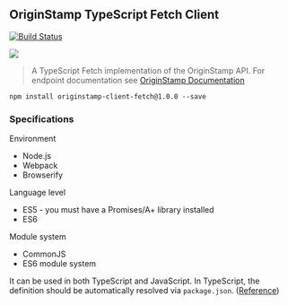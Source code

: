 ## OriginStamp TypeScript Fetch Client

[![Build Status](https://travis-ci.com/OriginStampTimestamping/originstamp-client-typescript-fetch.svg?token=pQzQz38vk99v2uad9eWc&branch=master)](https://travis-ci.com/OriginStampTimestamping/originstamp-client-typescript-fetch)

![](https://originstamp.com/assets/images/logo/logo_simple_small.png)

> A TypeScript Fetch implementation of the OriginStamp API. For endpoint documentation see [OriginStamp Documentation](https://doc.originstamp.org)

```
npm install originstamp-client-fetch@1.0.0 --save
```

### Specifications

Environment
* Node.js
* Webpack
* Browserify

Language level
* ES5 - you must have a Promises/A+ library installed
* ES6

Module system
* CommonJS
* ES6 module system

It can be used in both TypeScript and JavaScript. In TypeScript, the definition should be automatically resolved via `package.json`. ([Reference](http://www.typescriptlang.org/docs/handbook/typings-for-npm-packages.html))


